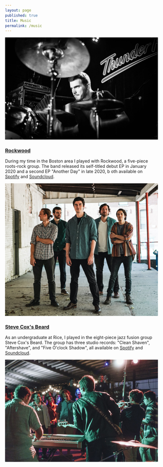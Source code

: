 ```yaml
---
layout: page
published: true
title: Music
permalink: /music
---
```


![drums1](/images/drums1.jpg)

### [Rockwood](https://www.rockwoodtheband.com)
During my time in the Boston area I played with Rockwood, a five-piece roots-rock group. The band released its self-titled debut EP in January 2020 and a second EP "Another Day" in late 2020, b oth available on [Spotify](https://open.spotify.com/artist/24mfBSKbHHz9RwrWZupJGC) and [Soundcloud](https://www.soundcloud.com/rockwoodtheband/).

![rockwood](/images/rw1.jpg)

### [Steve Cox's Beard](https://soundcloud.com/stevecoxsbeard)
As an undergraduate at Rice, I played in the eight-piece jazz fusion group Steve Cox's Beard. The group has three studio records: "Clean Shaven", "Aftershave", and "Five O'clock Shadow", all available on [Spotify](https://open.spotify.com/artist/35ICIVtb8HVfaIOvZ6uStL) and  [Soundcloud](https://www.soundcloud.com/stevecoxsbeard/).

![scb](/images/scb1.jpg)

